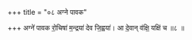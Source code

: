 +++
title = "०८ अग्ने पावक"

+++
अग्ने॑ पावक रो॒चिषा॑ म॒न्द्रया॑ देव जि॒ह्वया॑। आ दे॒वान् व॑क्षि॒ यक्षि॑ च ॥८ ॥